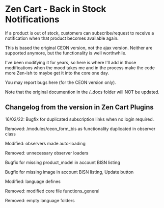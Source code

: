 # Zen Cart - Back in Stock Notifications
If a product is out of stock, customers can subscribe/request to receive a notification when that product becomes available again.

This is based the original CEON version, not the ajax version. Neither are supported anymore, but the functionality is well worthwhile.

I've been modifying it for years, so here is where I'll add in those modifications when the mood takes me and in the process make the code more Zen-ish to maybe get it into the core one day.

You may report bugs here (for the CEON version only).

Note that the original documention in the /_docs folder will NOT be updated.

## Changelog from the version in Zen Cart Plugins 
16/02/22:
Bugfix for duplicated subscription links when no login required.

Removed: /modules/ceon_form_bis as functionality duplicated in observer class

Modified: observers made auto-loading

Removed: unnecessary observer loaders 

Bugfix for missing product_model in account BISN listing

Bugfix for missing image in account BISN listing, Update button

Modified: language defines

Removed: modified core file functions_general

Removed: empty language folders
